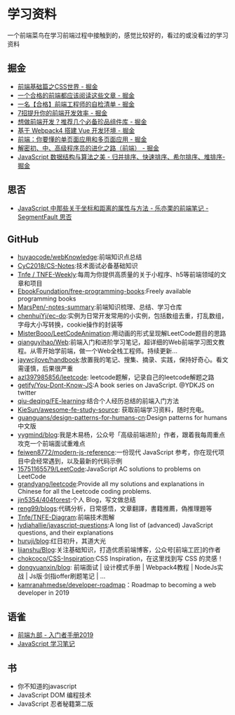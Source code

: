 # 学习资料
一个前端菜鸟在学习前端过程中接触到的，感觉比较好的，看过的或没看过的学习资料

## 掘金
- [前端基础篇之CSS世界 - 掘金](https://juejin.im/post/5ce607a7e51d454f6f16eb3d)
- [一个合格的前端都应该阅读这些文章 - 掘金](https://juejin.im/post/5d387f696fb9a07eeb13ea60)
- [一名【合格】前端工程师的自检清单 - 掘金](https://juejin.im/post/5cc1da82f265da036023b628)
- [7招提升你的前端开发效率 - 掘金](https://juejin.im/post/5857ef1f128fe1006dc4190c)
- [想做前端开发？推荐几个必备珍品组件库 - 掘金](https://juejin.im/post/5d0c3d4ff265da1bab29b5af)
- [基于 Webpack4 搭建 Vue 开发环境 - 掘金](https://juejin.im/post/5bc30d5fe51d450ea1328877)
- [前端：你要懂的单页面应用和多页面应用 - 掘金](https://juejin.im/post/5a0ea4ec6fb9a0450407725c)
- [解密初、中、高级程序员的进化之路（前端） - 掘金](https://juejin.im/post/5d3a6d9e51882570d50f5566)
- [JavaScript 数据结构与算法之美 - 归并排序、快速排序、希尔排序、堆排序- 掘金](https://juejin.im/post/5d371aa6e51d455d850d3bbe)

## 思否
- [JavaScript 中那些关于坐标和距离的属性与方法 - 乐亦栗的前端笔记 - SegmentFault 思否](https://segmentfault.com/a/1190000019300575)

## GitHub
- [huyaocode/webKnowledge](https://github.com/huyaocode/webKnowledge):前端知识点总结
- [CyC2018/CS-Notes](https://github.com/CyC2018/CS-Notes):技术面试必备基础知识
- [Tnfe / TNFE-Weekly](https://github.com/Tnfe/TNFE-Weekly):每周为你提供高质量的关于小程序、h5等前端领域的文章和项目
- [EbookFoundation/free-programming-books](https://github.com/EbookFoundation/free-programming-books):Freely available programming books
- [MarsPen/-notes-summary](https://github.com/MarsPen/-notes-summary):前端知识梳理、总结、学习仓库
- [chenhuiYj/ec-do](https://github.com/chenhuiYj/ec-do):实例为日常开发常用的小实例，包括数组去重，打乱数组，字母大小写转换，cookie操作的封装等
- [MisterBooo/LeetCodeAnimation](https://github.com/MisterBooo/LeetCodeAnimation):用动画的形式呈现解LeetCode题目的思路
- [qianguyihao/Web](https://github.com/qianguyihao/Web):前端入门和进阶学习笔记，超详细的Web前端学习图文教程。从零开始学前端，做一个Web全栈工程师。持续更新...
- [jaywcjlove/handbook](https://github.com/jaywcjlove/handbook):放置我的笔记、搜集、摘录、实践，保持好奇心。看文需谨慎，后果很严重
- [azl397985856/leetcode](https://github.com/azl397985856/leetcode): leetcode题解，记录自己的leetcode解题之路
- [getify/You-Dont-Know-JS](https://github.com/getify/You-Dont-Know-JS):A book series on JavaScript. @YDKJS on twitter
- [qiu-deqing/FE-learning](https://github.com/qiu-deqing/FE-learning):结合个人经历总结的前端入门方法
- [KieSun/awesome-fe-study-source](https://github.com/KieSun/awesome-fe-study-source): 获取前端学习资料，随时充电。
- [guanguans/design-patterns-for-humans-cn](https://github.com/guanguans/design-patterns-for-humans-cn):Design patterns for humans 中文版
- [yygmind/blog](https://github.com/yygmind/blog):我是木易杨，公众号「高级前端进阶」作者，跟着我每周重点攻克一个前端面试重难点
- [feiwen8772/modern-js-reference](https://github.com/feiwen8772/modern-js-reference):一份现代 JavaScript 参考，你在现代项目中会经常遇到，以及最新的代码示例
- [15751165579/LeetCode](https://github.com/15751165579/LeetCode):JavaScript AC solutions to problems on LeetCode
- [grandyang/leetcode](https://github.com/grandyang/leetcode):Provide all my solutions and explanations in Chinese for all the Leetcode coding problems.
- [jin5354/404forest](https://github.com/jin5354/404forest):个人 Blog，写文做总结
- [reng99/blogs](https://github.com/reng99/blogs):代碼分析，日常感悟，文章翻譯，書籍推薦，偽推理題等
- [Tnfe/TNFE-Diagram](https://github.com/Tnfe/TNFE-Diagram):前端技术图解
- [lydiahallie/javascript-questions](https://github.com/lydiahallie/javascript-questions):A long list of (advanced) JavaScript questions, and their explanations 
- [huruji/blog](https://github.com/huruji/blog):红日初升，其道大光
- [ljianshu/Blog](https://github.com/Tnfe/TNFE-Diagram):关注基础知识，打造优质前端博客，公众号[前端工匠]的作者
- [chokcoco/CSS-Inspiration](https://github.com/chokcoco/CSS-Inspiration):CSS Inspiration，在这里找到写 CSS 的灵感！
- [dongyuanxin/blog](https://github.com/dongyuanxin/blog): 前端面试 | 设计模式手册 | Webpack4教程 | NodeJs实战 | Js版·剑指offer刷题笔记 | ...
- [kamranahmedse/developer-roadmap](https://github.com/kamranahmedse/developer-roadmap)：Roadmap to becoming a web developer in 2019 

## 语雀
- [前端九部 - 入门者手册2019](https://www.yuque.com/fe9/basic)
- [JavaScript 学习笔记](https://www.yuque.com/destinytaoer/javascript)

## 书
- 你不知道的javascript
- JavaScript DOM 编程技术
- JavaScript 忍者秘籍第二版


